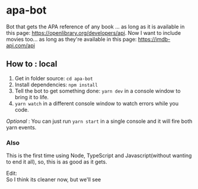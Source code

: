 # apa-bot
Bot that gets the APA reference of any book ... as long as it is available in this page: https://openlibrary.org/developers/api.
Now I want to include movies too... as long as they're available in this page: https://imdb-api.com/api

## How to : local
1. Get in folder source: ```cd apa-bot```
2. Install dependencies: ```npm install```
3. Tell the bot to get something done: ```yarn dev``` in a console window to bring it to life.
4. ```yarn watch``` in a different console window to watch errors while you code.

*Optional* : You can just run ```yarn start``` in a single console and it will fire both yarn events. 

### Also
This is the first time using Node, TypeScript and Javascript(without wanting to end it all), so, this is as good as it gets.

Edit:\
So I think its cleaner now, but we'll see
